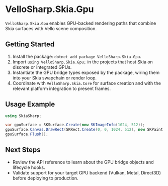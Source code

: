 # VelloSharp.Skia.Gpu

`VelloSharp.Skia.Gpu` enables GPU-backed rendering paths that combine Skia surfaces with Vello scene composition.

## Getting Started

1. Install the package: `dotnet add package VelloSharp.Skia.Gpu`.
2. Import `using VelloSharp.Skia.Gpu;` in the projects that host Skia on discrete or integrated GPUs.
3. Instantiate the GPU bridge types exposed by the package, wiring them into your Skia swapchain or render loop.
4. Coordinate with `VelloSharp.Skia.Core` for surface creation and with the relevant platform integration to present frames.

## Usage Example

```csharp
using SkiaSharp;

var gpuSurface = SKSurface.Create(new SKImageInfo(1024, 512));
gpuSurface.Canvas.DrawRect(SKRect.Create(0, 0, 1024, 512), new SKPaint { Color = SKColors.CornflowerBlue });
gpuSurface.Flush();
```

## Next Steps

- Review the API reference to learn about the GPU bridge objects and lifecycle hooks.
- Validate support for your target GPU backend (Vulkan, Metal, Direct3D) before deploying to production.

